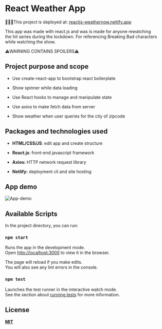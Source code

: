 # React Weather App 

🚀💪🏽This project is deployed at: [reactjs-weathernow.netlify.app](https://reactjs-weathernow.netlify.app/)

This app was made with react.js and was is made for anyone rewatching the hit series during the lockdown. For referencing Breaking Bad characters while watching the show.

⚠️WARNING CONTAINS SPOILERS⚠️

## [](https://github.com/sidbhanushali/StoryCore#project-purpose-and-scope)Project purpose and scope

-   Use create-react-app to bootstrap react boilerplate

- Show spinner while data loading
   
-   Use React hooks to manage and manipulate state

-   Use axios to make fetch data from server

- Show weather when user queries for the city of zipcode



## [](https://github.com/sidbhanushali/StoryCore#packages-and-technologies-used)**Packages and technologies used**

-   **HTML/CSS/JS**: edit app and create structure
    
-   **React.js**: front-end javascript framework
    
-   **Axios:**  HTTP network request library 
    
-   **Netlify:**  deployment cli and site hosting
    

## App demo

![App-demo](https://i.imgur.com/2XOrfjv.gif)

## Available Scripts

In the project directory, you can run:

### `npm start`

Runs the app in the development mode.<br />
Open [http://localhost:3000](http://localhost:3000) to view it in the browser.

The page will reload if you make edits.<br />
You will also see any lint errors in the console.

### `npm test`

Launches the test runner in the interactive watch mode.<br />
See the section about [running tests](https://facebook.github.io/create-react-app/docs/running-tests) for more information.





## [](https://github.com/sidbhanushali/StoryCore#license)**License**

**[MIT](https://choosealicense.com/licenses/mit/)**
